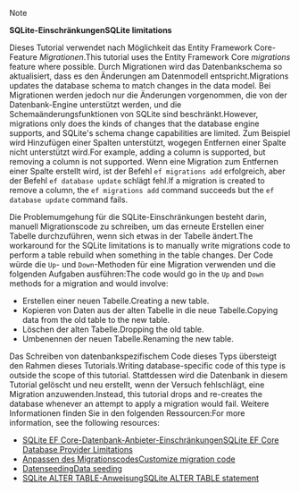 > [!NOTE]
> 
> <span data-ttu-id="56300-101">**SQLite-Einschränkungen**</span><span class="sxs-lookup"><span data-stu-id="56300-101">**SQLite limitations**</span></span>
>
> <span data-ttu-id="56300-102">Dieses Tutorial verwendet nach Möglichkeit das Entity Framework Core-Feature *Migrationen*.</span><span class="sxs-lookup"><span data-stu-id="56300-102">This tutorial uses the Entity Framework Core *migrations* feature where possible.</span></span> <span data-ttu-id="56300-103">Durch Migrationen wird das Datenbankschema so aktualisiert, dass es den Änderungen am Datenmodell entspricht.</span><span class="sxs-lookup"><span data-stu-id="56300-103">Migrations updates the database schema to match changes in the data model.</span></span> <span data-ttu-id="56300-104">Bei Migrationen werden jedoch nur die Änderungen vorgenommen, die von der Datenbank-Engine unterstützt werden, und die Schemaänderungsfunktionen von SQLite sind beschränkt.</span><span class="sxs-lookup"><span data-stu-id="56300-104">However, migrations only does the kinds of changes that the database engine supports, and SQLite's schema change capabilities are limited.</span></span> <span data-ttu-id="56300-105">Zum Beispiel wird Hinzufügen einer Spalten unterstützt, wogegen Entfernen einer Spalte nicht unterstützt wird.</span><span class="sxs-lookup"><span data-stu-id="56300-105">For example, adding a column is supported, but removing a column is not supported.</span></span> <span data-ttu-id="56300-106">Wenn eine Migration zum Entfernen einer Spalte erstellt wird, ist der Befehl `ef migrations add` erfolgreich, aber der Befehl `ef database update` schlägt fehl.</span><span class="sxs-lookup"><span data-stu-id="56300-106">If a migration is created to remove a column, the `ef migrations add` command succeeds but the `ef database update` command fails.</span></span> 
>
> <span data-ttu-id="56300-107">Die Problemumgehung für die SQLite-Einschränkungen besteht darin, manuell Migrationscode zu schreiben, um das erneute Erstellen einer Tabelle durchzuführen, wenn sich etwas in der Tabelle ändert.</span><span class="sxs-lookup"><span data-stu-id="56300-107">The workaround for the SQLite limitations is to manually write migrations code to perform a table rebuild when something in the table changes.</span></span> <span data-ttu-id="56300-108">Der Code würde die `Up`- und `Down`-Methoden für eine Migration verwenden und die folgenden Aufgaben ausführen:</span><span class="sxs-lookup"><span data-stu-id="56300-108">The code would go in the `Up` and `Down` methods for a migration and would involve:</span></span>
>
> * <span data-ttu-id="56300-109">Erstellen einer neuen Tabelle.</span><span class="sxs-lookup"><span data-stu-id="56300-109">Creating a new table.</span></span>
> * <span data-ttu-id="56300-110">Kopieren von Daten aus der alten Tabelle in die neue Tabelle.</span><span class="sxs-lookup"><span data-stu-id="56300-110">Copying data from the old table to the new table.</span></span>
> * <span data-ttu-id="56300-111">Löschen der alten Tabelle.</span><span class="sxs-lookup"><span data-stu-id="56300-111">Dropping the old table.</span></span>
> * <span data-ttu-id="56300-112">Umbenennen der neuen Tabelle.</span><span class="sxs-lookup"><span data-stu-id="56300-112">Renaming the new table.</span></span>
>
> <span data-ttu-id="56300-113">Das Schreiben von datenbankspezifischem Code dieses Typs übersteigt den Rahmen dieses Tutorials.</span><span class="sxs-lookup"><span data-stu-id="56300-113">Writing database-specific code of this type is outside the scope of this tutorial.</span></span> <span data-ttu-id="56300-114">Stattdessen wird die Datenbank in diesem Tutorial gelöscht und neu erstellt, wenn der Versuch fehlschlägt, eine Migration anzuwenden.</span><span class="sxs-lookup"><span data-stu-id="56300-114">Instead, this tutorial drops and re-creates the database whenever an attempt to apply a migration would fail.</span></span> <span data-ttu-id="56300-115">Weitere Informationen finden Sie in den folgenden Ressourcen:</span><span class="sxs-lookup"><span data-stu-id="56300-115">For more information, see the following resources:</span></span>
>
> * [<span data-ttu-id="56300-116">SQLite EF Core-Datenbank-Anbieter-Einschränkungen</span><span class="sxs-lookup"><span data-stu-id="56300-116">SQLite EF Core Database Provider Limitations</span></span>](/ef/core/providers/sqlite/limitations)
> * [<span data-ttu-id="56300-117">Anpassen des Migrationscodes</span><span class="sxs-lookup"><span data-stu-id="56300-117">Customize migration code</span></span>](/ef/core/managing-schemas/migrations/#customize-migration-code)
> * [<span data-ttu-id="56300-118">Datenseeding</span><span class="sxs-lookup"><span data-stu-id="56300-118">Data seeding</span></span>](/ef/core/modeling/data-seeding)
> * [<span data-ttu-id="56300-119">SQLite ALTER TABLE-Anweisung</span><span class="sxs-lookup"><span data-stu-id="56300-119">SQLite ALTER TABLE statement</span></span>](https://sqlite.org/lang_altertable.html)